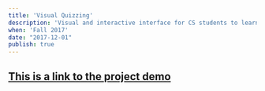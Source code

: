 ```yaml
---
title: 'Visual Quizzing'
description: 'Visual and interactive interface for CS students to learn about tree data structures and algorithms'
when: 'Fall 2017'
date: "2017-12-01"
publish: true
---
```


## [This is a link to the project demo](http://shefalinayak.com/visualquizzing/app/)
